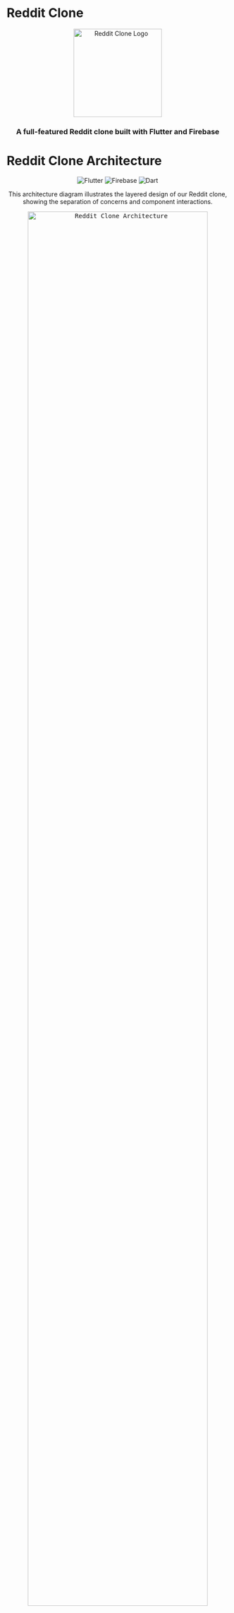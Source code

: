 # Reddit Clone

<div align="center">
  <img src="assets/icon/icon.png" alt="Reddit Clone Logo" width="200"/>
  <h3>A full-featured Reddit clone built with Flutter and Firebase</h3>
</div>

# Reddit Clone Architecture

<div align="center">
  <img src="https://img.shields.io/badge/Flutter-02569B?style=for-the-badge&logo=flutter&logoColor=white" alt="Flutter">
  <img src="https://img.shields.io/badge/Firebase-FFCA28?style=for-the-badge&logo=firebase&logoColor=black" alt="Firebase">
  <img src="https://img.shields.io/badge/Dart-0175C2?style=for-the-badge&logo=dart&logoColor=white" alt="Dart">
</div>

<p align="center">This architecture diagram illustrates the layered design of our Reddit clone, showing the separation of concerns and component interactions.</p>

<div align="center">
  <kbd>
    <img src="path/to/your/diagram.png" alt="Reddit Clone Architecture" width="90%">
  </kbd>
</div>

<div align="center">
  <details>
    <summary><b>View Layer Legend</b></summary>
    <table>
      <tr>
        <td>🟦 UI Components</td>
        <td>🟩 Business Logic</td>
        <td>🟧 Data Layer</td>
        <td>🟪 Firebase Services</td>
      </tr>
    </table>
  </details>
</div>

## ✨ Key Architecture Features

- 📱 **Cross-Platform Support**: Runs on Android, iOS, Web, macOS, Linux, and Windows
- 🔄 **State Management**: Riverpod for reactive state management 
- 🔌 **Repository Pattern**: Clean separation between data sources and business logic
- 🔐 **Firebase Integration**: Authentication, Firestore, and Storage
- 📐 **Responsive Design**: Adapts to different screen sizes and orientations

<details>
  <summary><b>🎨 UI Layer</b></summary>
  
  The UI Layer contains all screens and reusable widgets organized by feature:
  
  - **Auth Screens**: Login and signup interfaces
  - **Community Screens**: Community creation and management
  - **Feed Screen**: Main scrollable content feed
  - **Post Screens**: Post creation, viewing, and interaction
  - **User Profile Screens**: Profile management and viewing
</details>
```mermaid
flowchart TB
    %% Platforms Boundary
    subgraph "Platforms Boundary" 
        direction TB
        Android["Android"]:::external
        iOS["iOS"]:::external
        Web["Web"]:::external
        Linux["Linux"]:::external
        macOS["macOS"]:::external
        Windows["Windows"]:::external
    end

    Android -->|hosts| FlutterApp
    iOS -->|hosts| FlutterApp
    Web -->|hosts| FlutterApp
    Linux -->|hosts| FlutterApp
    macOS -->|hosts| FlutterApp
    Windows -->|hosts| FlutterApp

    FlutterApp["Flutter App"]:::ui

    %% UI Layer
    subgraph "UI Layer" 
        direction TB
        AuthScreens["Auth Screens"]:::ui
        CommunityScreens["Community Screens"]:::ui
        FeedScreen["Feed Screen"]:::ui
        PostScreens["Post Screens"]:::ui
        UserProfileScreens["User Profile Screens"]:::ui
        HomeScreens["Home Screen & Drawers"]:::ui
        CoreWidgets["Core Widgets"]:::ui
        Responsive["Responsive Utility"]:::ui
        ThemeUtil["Theme Utility"]:::ui
        Router["Routing (Routemaster)"]:::ui
    end

    FlutterApp -->|"renders"| AuthScreens
    FlutterApp -->|"renders"| CommunityScreens
    FlutterApp -->|"renders"| FeedScreen
    FlutterApp -->|"renders"| PostScreens
    FlutterApp -->|"renders"| UserProfileScreens
    FlutterApp -->|"renders"| HomeScreens
    FlutterApp -->|"uses"| CoreWidgets
    FlutterApp -->|"uses"| Responsive
    FlutterApp -->|"uses"| ThemeUtil
    FlutterApp -->|"uses"| Router

    %% Business Layer
    subgraph "Business Layer" 
        direction TB
        AuthController["AuthController"]:::business
        CommunityController["CommunityController"]:::business
        PostController["PostController"]:::business
        UserProfileController["UserProfileController"]:::business
        ThemeNotifier["ThemeNotifier"]:::business
    end

    AuthScreens -->|calls| AuthController
    CommunityScreens -->|calls| CommunityController
    FeedScreen -->|calls| PostController
    PostScreens -->|calls| PostController
    UserProfileScreens -->|calls| UserProfileController
    HomeScreens -->|calls| ThemeNotifier

    %% Data Layer
    subgraph "Data Layer"
        direction TB
        AuthRepo["AuthRepository"]:::data
        CommunityRepo["CommunityRepository"]:::data
        PostRepo["PostRepository"]:::data
        UserProfileRepo["UserProfileRepository"]:::data
        StorageRepo["StorageRepository"]:::data
    end

    AuthController -->|uses| AuthRepo
    CommunityController -->|uses| CommunityRepo
    PostController -->|uses| PostRepo
    UserProfileController -->|uses| UserProfileRepo
    PostController -->|uploads images to| StorageRepo

    %% Firebase Layer
    subgraph "Firebase Layer"
        direction TB
        FirebaseAuth["FirebaseAuth"]:::firebase
        FirestoreSDK["FirebaseFirestore"]:::firebase
        StorageSDK["FirebaseStorage"]:::firebase
        FireOptions["firebase_options.dart"]:::firebase
        FirebaseConsts["Firebase Constants"]:::firebase
        GoogleSignIn["Google Sign-In"]:::external
    end

    AuthRepo -->|auth calls| FirebaseAuth
    AuthRepo -->|oauth| GoogleSignIn
    AuthRepo -->|reads/writes| FirestoreSDK
    CommunityRepo -->|CRUD| FirestoreSDK
    PostRepo -->|CRUD| FirestoreSDK
    UserProfileRepo -->|CRUD| FirestoreSDK
    StorageRepo -->|uploads/downloads| StorageSDK

    FireOptions -->|configures| FirebaseAuth
    FireOptions -->|configures| FirestoreSDK
    FireOptions -->|configures| StorageSDK
    FirebaseConsts -->|defines collections| FirestoreSDK

    FirestoreSDK -->|streams| PostController
    FirestoreSDK -->|streams| CommunityController
    FirestoreSDK -->|streams| UserProfileController

    %% External Hosting
    subgraph "External Services"
        FirebaseHosting["Firebase Hosting / Vercel"]:::external
    end
    Web -->|deployed on| FirebaseHosting

    %% Click Events
    click AuthScreens "https://github.com/arshnoor-singh-sohi/reddit/blob/main/lib/features/auth/screens/login_screen.dart"
    click CommunityScreens "https://github.com/arshnoor-singh-sohi/reddit/tree/main/lib/features/community/screens/"
    click FeedScreen "https://github.com/arshnoor-singh-sohi/reddit/blob/main/lib/features/feed/feed_screen.dart"
    click PostScreens "https://github.com/arshnoor-singh-sohi/reddit/tree/main/lib/features/post/screens/"
    click UserProfileScreens "https://github.com/arshnoor-singh-sohi/reddit/tree/main/lib/features/user_profile/screens/"
    click HomeScreens "https://github.com/arshnoor-singh-sohi/reddit/blob/main/lib/features/home/screens/home_screen.dart"
    click HomeScreens "https://github.com/arshnoor-singh-sohi/reddit/tree/main/lib/features/home/drawers/"
    click CoreWidgets "https://github.com/arshnoor-singh-sohi/reddit/blob/main/lib/core/common/post_card.dart"
    click CoreWidgets "https://github.com/arshnoor-singh-sohi/reddit/blob/main/lib/core/common/loader.dart"
    click CoreWidgets "https://github.com/arshnoor-singh-sohi/reddit/blob/main/lib/core/common/sign_in_button.dart"
    click CoreWidgets "https://github.com/arshnoor-singh-sohi/reddit/blob/main/lib/core/common/error_text.dart"
    click Responsive "https://github.com/arshnoor-singh-sohi/reddit/blob/main/lib/responsive/responsive.dart"
    click ThemeUtil "https://github.com/arshnoor-singh-sohi/reddit/blob/main/lib/theme/pallete.dart"
    click Router "https://github.com/arshnoor-singh-sohi/reddit/blob/main/lib/router.dart"
    click AuthController "https://github.com/arshnoor-singh-sohi/reddit/blob/main/lib/features/auth/controller/auth_controller.dart"
    click CommunityController "https://github.com/arshnoor-singh-sohi/reddit/blob/main/lib/features/community/controller/community_controller.dart"
    click PostController "https://github.com/arshnoor-singh-sohi/reddit/blob/main/lib/features/post/controller/post_controller.dart"
    click UserProfileController "https://github.com/arshnoor-singh-sohi/reddit/blob/main/lib/features/user_profile/controller/user_profile_controller.dart"
    click AuthRepo "https://github.com/arshnoor-singh-sohi/reddit/blob/main/lib/features/auth/repository/auth_repository.dart"
    click CommunityRepo "https://github.com/arshnoor-singh-sohi/reddit/blob/main/lib/features/community/repository/community_repository.dart"
    click PostRepo "https://github.com/arshnoor-singh-sohi/reddit/blob/main/lib/features/post/respository/post_repository.dart"
    click UserProfileRepo "https://github.com/arshnoor-singh-sohi/reddit/blob/main/lib/features/user_profile/repository/user_profile_repository.dart"
    click StorageRepo "https://github.com/arshnoor-singh-sohi/reddit/blob/main/lib/core/providers/storage_repository_provider.dart"
    click FireOptions "https://github.com/arshnoor-singh-sohi/reddit/blob/main/lib/firebase_options.dart"
    click FirebaseConsts "https://github.com/arshnoor-singh-sohi/reddit/blob/main/lib/core/constants/firebase_constant.dart"
    click FirebaseAuth "https://github.com/arshnoor-singh-sohi/reddit/blob/main/lib/core/providers/firebase_providers.dart"

    %% Styles
    classDef ui fill:#D0E8FF,stroke:#0366D6,color:#0366D6
    classDef business fill:#E2F0D9,stroke:#1B7F4F,color:#1B7F4F
    classDef data fill:#FFE7C6,stroke:#D97700,color:#D97700
    classDef firebase fill:#F3E8FF,stroke:#7C3AED,color:#7C3AED
    classDef external fill:#EEEEEE,stroke:#999999,color:#333333


```




## 📱 Live Demo

Check out the deployed app: [Reddit Clone Live Demo](https://jotion-theta.vercel.app/)


## 📋 Table of Contents

- [Overview](#overview)
- [Features](#features)
- [Architecture](#architecture)
- [Technology Stack](#technology-stack)
- [Project Structure](#project-structure)
- [Core Components](#core-components)
- [Authentication Flow](#authentication-flow)
- [Community System](#community-system)
- [Post System](#post-system)
- [User Profile System](#user-profile-system)
- [State Management](#state-management)
- [UI/UX Design](#uiux-design)
- [Database Schema](#database-schema)
- [Setup Instructions](#setup-instructions)
- [Contributing](#contributing)
- [License](#license)

## 🔍 Overview

This Reddit Clone is a comprehensive social media platform that replicates the core functionality of Reddit. Built with Flutter for cross-platform compatibility and Firebase for backend services, this application offers a complete social experience including user authentication, community creation, post sharing, commenting, and voting mechanisms.

The app follows modern architectural patterns with a clean separation of concerns, making it maintainable and scalable. It features a responsive UI design that works across multiple devices and provides both light and dark themes for user comfort.

## ✨ Features

### User Authentication
- Google Sign-in integration
- Guest browsing mode
- Persistent authentication state
- Profile management

### Communities
- Create communities with custom names
- Join/leave communities
- Moderator tools for community management
- Community search functionality
- Customizable community banners and avatars

### Post Management
- Multiple post types: text, image, and link
- Rich media attachments
- Voting system (upvotes/downvotes)
- Comment threading
- Post deletion for authors and moderators
- Award system for exceptional content

### User Experience
- Responsive UI design
- Dark/light theme toggle
- Karma tracking system
- Personalized feeds based on joined communities
- Award system with customizable awards

### Extras
- Infinite scroll for feed content
- Real-time updates
- Profile customization
- Moderation tools

## 🏗️ Architecture

The application follows a layered architecture pattern to ensure separation of concerns and maintainability:

```
┌─────────────────────┐
│       UI Layer      │
│  (Screens/Widgets)  │
└──────────┬──────────┘
           │
┌──────────▼──────────┐
│    Business Layer    │
│    (Controllers)     │
└──────────┬──────────┘
           │
┌──────────▼──────────┐
│     Data Layer       │
│    (Repositories)    │
└──────────┬──────────┘
           │
┌──────────▼──────────┐
│    Firebase Layer    │
│  (Auth/Firestore)    │
└─────────────────────┘
```

### Detailed Architecture Flow

1. **UI Layer**: Contains all screens and widgets that the user interacts with. It uses the Riverpod for state management.

2. **Business Layer**: Contains controllers that handle the business logic, process user input, and prepare data for display.

3. **Data Layer**: Contains repositories that abstract away the data source and provide methods for data manipulation.

4. **Firebase Layer**: Handles all interactions with Firebase services such as Authentication, Firestore, and Storage.

## 🛠️ Technology Stack

The application leverages a modern technology stack to provide a seamless user experience:

| Category | Technologies |
|----------|--------------|
| **Frontend** | Flutter, Dart |
| **Backend** | Firebase (Auth, Firestore, Storage) |
| **State Management** | Riverpod, StateNotifier |
| **Routing** | Routemaster |
| **Authentication** | Firebase Auth, Google Sign-In |
| **Storage** | Firebase Storage |
| **Database** | Cloud Firestore |
| **UI Components** | Custom Flutter Widgets |
| **Navigation** | Nested Navigation, Bottom Navigation |
| **Error Handling** | Exception Handling, Error Widgets |
| **Resource Management** | Image Caching, Lazy Loading |

## 📂 Project Structure

The project follows a feature-first organization, where each feature has its own directory containing screens, controllers, repositories, and widgets:

```
lib/
├── core/                  # Core utilities and common components
│   ├── common/            # Common widgets used throughout the app
│   ├── constants/         # Constants used throughout the app
│   ├── enums/             # Enumerations for type safety
│   ├── providers/         # Core providers for Firebase services
│   ├── utils.dart         # Utility functions
│   └── type_defs.dart     # Type definitions for better code readability
│
├── features/              # Feature modules
│   ├── auth/              # Authentication feature
│   │   ├── controller/    # Business logic for auth
│   │   ├── repository/    # Data layer for auth
│   │   └── screens/       # UI screens for auth
│   │
│   ├── community/         # Community feature
│   │   ├── controller/    # Business logic for communities
│   │   ├── repository/    # Data layer for communities
│   │   └── screens/       # UI screens for communities
│   │
│   ├── post/              # Post feature
│   │   ├── controller/    # Business logic for posts
│   │   ├── repository/    # Data layer for posts
│   │   ├── screens/       # UI screens for posts
│   │   └── widgets/       # Widgets specific to posts
│   │
│   ├── user_profile/      # User profile feature
│   │   ├── controller/    # Business logic for user profiles
│   │   ├── repository/    # Data layer for user profiles
│   │   └── screens/       # UI screens for user profiles
│   │
│   ├── home/              # Home feature
│   │   ├── delegates/     # Search delegates
│   │   ├── drawers/       # Navigation drawers
│   │   └── screens/       # Home screen
│   │
│   └── feed/              # Feed feature
│       └── feed_screen.dart # Main feed screen
│
├── models/                # Data models
│   ├── community_model.dart
│   ├── post_model.dart
│   ├── comment_model.dart
│   └── user_model.dart
│
├── responsive/            # Responsive UI utilities
│   └── responsive.dart    # Responsive widget
│
├── router.dart            # App routing configuration
├── theme/                 # App theming
│   └── pallete.dart       # Color palette and theme data
│
├── firebase_options.dart  # Firebase configuration
└── main.dart              # App entry point
```

## 🧩 Core Components

### Core Utilities

The core utilities provide the foundation for the application, offering reusable components and tools:

#### Common Widgets
- `ErrorText`: Displays error messages in a standardized way
- `Loader`: Shows a loading indicator for async operations
- `PostCard`: Reusable card component for displaying posts
- `SignInButton`: Google sign-in button with styling

#### Firebase Providers
The app uses Riverpod providers to access Firebase services:
```dart
final fireStoreProvider = Provider((ref) => FirebaseFirestore.instance);
final authProvider = Provider((ref) => FirebaseAuth.instance);
final storageProvider = Provider((ref) => FirebaseStorage.instance);
final googleSignInProvider = Provider((ref) => GoogleSignIn());
```

#### Error Handling
The app uses a custom `Failure` class for error handling:
```dart
class Failure {
  final String message;
  Failure(this.message);
}
```

#### Type Definitions
For better code readability, the app defines custom types:
```dart
typedef FutureEither<T> = Future<Either<Failure, T>>;
typedef FutureVoid = FutureEither<void>;
```

## 🔐 Authentication Flow

The authentication system supports Google Sign-In and guest browsing:

```
┌─────────────────┐     ┌─────────────────┐     ┌─────────────────┐
│   Login Screen  │────▶│  Google Sign-In │────▶│  Create Account  │
└─────────────────┘     └─────────────────┘     └─────────────────┘
         │                                                │
         │                                                │
         ▼                                                ▼
┌─────────────────┐                            ┌─────────────────┐
│  Guest Browsing │                            │   Home Screen   │
└─────────────────┘                            └─────────────────┘
```

### Authentication Implementation

The auth controller handles all authentication related operations:

```dart
class AuthController extends StateNotifier<bool> {
  final AuthRepository _authRepository;
  final Ref _ref;
  
  // Stream to listen for auth state changes
  Stream<User?> get authStateChange => _authRepository.authStateChange;

  // Google Sign-In method
  void signInWithGoogle(BuildContext context, bool isFromLogin) async {
    state = true; // Set loading state
    final user = await _authRepository.signInWithGoogle(isFromLogin);
    state = false; // Reset loading state
    user.fold(
      (l) => showSnackBar(context, l.message),
      (userModel) => _ref.read(userProvider.notifier).update((state) => userModel),
    );
  }

  // Guest Sign-In method
  void signInAsGuest(BuildContext context) async {
    state = true;
    final user = await _authRepository.signInAsGuest();
    state = false;
    user.fold(
      (l) => showSnackBar(context, l.message),
      (userModel) => _ref.read(userProvider.notifier).update((state) => userModel),
    );
  }

  // Get user data method
  Stream<UserModel> getUserData(String uid) {
    return _authRepository.getUserData(uid);
  }

  // Logout method
  void logout() async {
    _authRepository.logOut();
  }
}
```

## 👥 Community System

The community system allows users to create, join, and manage communities:

### Community Creation Flow

```
┌─────────────────┐     ┌─────────────────┐     ┌─────────────────┐
│  Create Button  │────▶│  Name Community │────▶│  Community Created  │
└─────────────────┘     └─────────────────┘     └─────────────────┘
                                                           │
                                                           │
                                                           ▼
                                                ┌─────────────────┐
                                                │ Customize Community │
                                                └─────────────────┘
```

### Community Model

```dart
class Community {
  final String id;
  final String name;
  final String banner;
  final String avatar;
  final List<String> members;
  final List<String> mods;
  
  // Constructor, toMap, fromMap methods...
}
```

### Community Features

1. **Creation**: Users can create communities with custom names
2. **Joining/Leaving**: Users can join or leave communities
3. **Moderation**: Community creators become moderators and can add additional moderators
4. **Customization**: Moderators can customize community banners and avatars
5. **Search**: Users can search for communities by name

## 📝 Post System

The post system is the core of the application, allowing users to share content in different formats:

### Post Creation Flow

```
┌─────────────────┐     ┌─────────────────┐     ┌─────────────────┐
│   New Post      │────▶│ Select Post Type │────▶│ Create Post Form │
└─────────────────┘     └─────────────────┘     └─────────────────┘
                                                           │
                                                           │
                                                           ▼
                                                ┌─────────────────┐
                                                │   Post Created   │
                                                └─────────────────┘
```

### Post Model

```dart
class Post {
  final String id;
  final String title;
  final String? link;
  final String? description;
  final String communityName;
  final String communityProfilePic;
  final List<String> upvotes;
  final List<String> downvotes;
  final int commentCount;
  final String username;
  final String uid;
  final String type;
  final DateTime createdAt;
  final List<String> awards;
  
  // Constructor, toMap, fromMap methods...
}
```

### Post Types

1. **Text Posts**: Text content with a title and description
2. **Image Posts**: Image with a title
3. **Link Posts**: URL link with a title and preview

### Post Features

1. **Creation**: Users can create posts in communities they've joined
2. **Voting**: Users can upvote or downvote posts
3. **Comments**: Users can comment on posts
4. **Awards**: Users can give awards to exceptional posts
5. **Moderation**: Post creators and community moderators can delete posts

## 👤 User Profile System

The user profile system allows users to customize their profiles and track their activity:

### User Model

```dart
class UserModel {
  final String name;
  final String profilePic;
  final String banner;
  final String uid;
  final bool isAuthenticated;
  final int karma;
  final List<String> awards;
  
  // Constructor, toMap, fromMap methods...
}
```

### User Profile Features

1. **Customization**: Users can customize their profile banner and avatar
2. **Karma**: Users earn karma for various actions (posting, commenting, receiving awards)
3. **Post History**: Users can view their post history
4. **Awards**: Users can collect and give awards

## 🧠 State Management

The application uses Riverpod for state management, providing a clean and reactive way to manage application state:

### Provider Types

1. **StateNotifierProvider**: Used for mutable state that needs to be updated
2. **StreamProvider**: Used for reactive data from Firestore
3. **Provider**: Used for immutable dependencies

### Example: Community Controller Provider

```dart
final communityControllerProvider = StateNotifierProvider<CommunityController, bool>((ref) {
  final communityRepository = ref.watch(communityRepositoryProvider);
  final storageRepository = ref.watch(storageRepositoryProvider);
  return CommunityController(
    communityRepository: communityRepository, 
    storageRepository: storageRepository,
    ref: ref,
  );
});

final userCommunitiesProvider = StreamProvider((ref)  {
  final communityController = ref.watch(communityControllerProvider.notifier);
  return communityController.getUserCommunities();
});

final getCommunityByNameProvider = StreamProvider.family((ref, String name)  {
  return ref.watch(communityControllerProvider.notifier).getCommunityByName(name);
});
```

## 🎨 UI/UX Design

The application features a responsive design that works across multiple device sizes, with both light and dark themes:

### Theme System

```dart
class ThemeNotifier extends StateNotifier<ThemeData> {
  ThemeMode _mode;
  
  ThemeNotifier({ThemeMode mode = ThemeMode.dark})
      : _mode = mode,
        super(Pallete.darkModeAppTheme) {
    getTheme();
  }

  ThemeMode get mode => _mode;

  void getTheme() async {
    SharedPreferences prefs = await SharedPreferences.getInstance();
    final theme = prefs.getString('theme');

    if (theme == 'light') {
      _mode = ThemeMode.light;
      state = Pallete.lightModeAppTheme;
    } else {
      _mode = ThemeMode.dark;
      state = Pallete.darkModeAppTheme;
    }
  }

  void toggleTheme() async {
    SharedPreferences prefs = await SharedPreferences.getInstance();

    if (_mode == ThemeMode.dark) {
      _mode = ThemeMode.light;
      state = Pallete.lightModeAppTheme;
      prefs.setString('theme', 'light');
    } else {
      _mode = ThemeMode.dark;
      state = Pallete.darkModeAppTheme;
      prefs.setString('theme', 'dark');
    }
  }
}
```

### Color Palette

```dart
class Pallete {
  // Colors
  static const blackColor = Color.fromRGBO(1, 1, 1, 1);
  static const greyColor = Color.fromRGBO(26, 39, 45, 1);
  static const drawerColor = Color.fromRGBO(18, 18, 18, 1);
  static const whiteColor = Colors.white;
  static var redColor = Colors.red.shade500;
  static var blueColor = Colors.blue.shade300;
  
  // Theme data definitions...
}
```

## 🗄️ Database Schema

The application uses Firebase Firestore for data storage, with the following collections:

### Collections

1. **users**: Stores user data
2. **communities**: Stores community data
3. **posts**: Stores post data
4. **comments**: Stores comment data

### Schema Diagram

```
┌───────────────┐     ┌───────────────┐     ┌───────────────┐
│     users     │     │  communities  │     │     posts     │
├───────────────┤     ├───────────────┤     ├───────────────┤
│ name          │     │ id            │     │ id            │
│ profilePic    │     │ name          │     │ title         │
│ banner        │     │ banner        │     │ link          │
│ uid           │     │ avatar        │     │ description   │
│ isAuthenticated│     │ members       │     │ communityName │
│ karma         │     │ mods          │     │ communityPic  │
│ awards        │     │               │     │ upvotes       │
└───────────────┘     └───────────────┘     │ downvotes     │
                                            │ commentCount  │
                                            │ username      │
                                            │ uid           │
                                            │ type          │
                                            │ createdAt     │
                                            │ awards        │
                                            └───────────────┘
                                                    │
                                                    │
                                                    ▼
                                           ┌───────────────┐
                                           │   comments    │
                                           ├───────────────┤
                                           │ id            │
                                           │ text          │
                                           │ createdAt     │
                                           │ postId        │
                                           │ username      │
                                           │ profilePic    │
                                           └───────────────┘
```

## 🚀 Setup Instructions

Follow these steps to set up the project locally:

### Prerequisites

- Flutter SDK (latest version)
- Dart SDK (latest version)
- Firebase account
- Android Studio / VS Code
- Git

### Installation Steps

1. **Clone the repository**
   ```
   git clone https://github.com/Arshnoor-Singh-Sohi/Reddit.git
   cd Reddit
   ```

2. **Install dependencies**
   ```
   flutter pub get
   ```

3. **Set up Firebase**
   - Create a new Firebase project
   - Enable Authentication (Google Sign-In)
   - Create a Firestore database
   - Set up Firebase Storage
   - Download and add the `google-services.json` file to `android/app`
   - Download and add the `GoogleService-Info.plist` file to `ios/Runner`

4. **Update Firebase configuration**
   - Update the `firebase_options.dart` file with your Firebase configuration

5. **Run the application**
   ```
   flutter run
   ```

## 💻 Key Code Examples

### Home Screen Implementation

```dart
class HomeScreen extends ConsumerStatefulWidget {
  const HomeScreen({super.key});
  
  @override
  ConsumerState<ConsumerStatefulWidget> createState() => _HomeScreenState();
}

class _HomeScreenState extends ConsumerState<HomeScreen>{
  int _page = 0;

  void displayDrawer(BuildContext context) {
    Scaffold.of(context).openDrawer();
  }

  void displayEndDrawer(BuildContext context) {
    Scaffold.of(context).openEndDrawer();
  }

  void onPageChanged(int page) {
    setState(() {
      _page = page;
    });
  }

  @override
  Widget build(BuildContext context) {
    final user = ref.watch(userProvider)!;
    final isGuest = !user.isAuthenticated;
    final currentTheme = ref.watch(themeNotifierProvider);

    return Scaffold(
      appBar: AppBar(
        title: const Text('Home'),
        centerTitle: false,
        leading: Builder(
          builder: (context) {
            return IconButton(
              icon: const Icon(Icons.menu),
              onPressed: () => displayDrawer(context),
            );
          }
        ),
        actions: [
          IconButton(
            onPressed: () {
              showSearch(context: context, delegate: SearchCommunityDelegate(ref));
            }, 
            icon: const Icon(Icons.search)
          ),
          Builder(
            builder: (context) {
              return IconButton(
                icon: CircleAvatar(
                  backgroundImage: NetworkImage(user.profilePic),
                ),
                onPressed: () => displayEndDrawer(context),
              );
            }
          )
        ],
      ),
      body: Constants.tabWidgets[_page],
      drawer: const CommunityListDrawer(),
      endDrawer: isGuest ? null : const ProfileDrawer(),
      bottomNavigationBar: isGuest ? null : CupertinoTabBar(
        activeColor: currentTheme.iconTheme.color,
        backgroundColor: currentTheme.backgroundColor,
        items: const [
          BottomNavigationBarItem(
            icon: Icon(Icons.home),
            label: '',
          ),
          BottomNavigationBarItem(
            icon: Icon(Icons.add),
            label: '',
          ),
        ],
        onTap: onPageChanged,
        currentIndex: _page,
      ),
    );
  }
}
```

### Post Card Implementation

```dart
class PostCard extends ConsumerWidget {
  final Post post;
  const PostCard({
    super.key,
    required this.post,
  });

  void deletePost(WidgetRef ref, BuildContext context) async {
    ref.read(postControllerProvider.notifier).deletePost(post, context);
  }

  void upvotePost(WidgetRef ref) async {
    ref.read(postControllerProvider.notifier).upvote(post);
  }

  void downvotePost(WidgetRef ref) async {
    ref.read(postControllerProvider.notifier).downvote(post);
  }

  void awardPost(WidgetRef ref, String award, BuildContext context) async {
    ref.read(postControllerProvider.notifier).awardPost(
          post: post, 
          award: award, 
          context: context
        );
  }

  void navigateToUser(BuildContext context) {
    Routemaster.of(context).push('/u/${post.uid}');
  }

  void navigateToCommunity(BuildContext context) {
    Routemaster.of(context).push('/r/${post.communityName}');
  }

  void navigateToComments(BuildContext context) {
    Routemaster.of(context).push('/post/${post.id}/comments');
  }

  @override
  Widget build(BuildContext context, WidgetRef ref) {
    // Implementation details...
  }
}
```

## 📊 Performance Considerations

The application is optimized for performance in several ways:

1. **Lazy Loading**: Data is loaded on-demand using streams from Firestore
2. **Pagination**: Feeds implement pagination to limit data fetching
3. **Image Optimization**: Images are optimized and cached for faster loading
4. **Minimal Rebuilds**: Strategic use of Riverpod to minimize unnecessary rebuilds

## 🧪 Testing Approach

The application can be tested using the following approaches:

1. **Unit Tests**: Testing individual units of code in isolation
2. **Widget Tests**: Testing the UI components
3. **Integration Tests**: Testing the interaction between different parts of the app
4. **Firebase Emulator**: Testing Firebase interactions locally

## 📈 Future Improvements

Potential future enhancements for the application:

1. **Rich Text Editor**: Enhanced text formatting for posts and comments
2. **Push Notifications**: Real-time notifications for interactions
3. **Enhanced Search**: Search posts and comments in addition to communities
4. **Analytics**: User behavior tracking and analytics
5. **Enhanced Moderation Tools**: More powerful tools for community moderators
6. **Chat System**: Direct messaging between users
7. **Content Filtering**: NSFW content filtering and age restrictions

## 🤝 Contributing

Contributions are welcome! Here's how you can contribute:

1. Fork the repository
2. Create a feature branch: `git checkout -b feature/your-feature-name`
3. Commit your changes: `git commit -m 'Add some feature'`
4. Push to the branch: `git push origin feature/your-feature-name`
5. Open a pull request

Please ensure your code follows the project's coding standards and includes appropriate tests.

## 📄 License

This project is licensed under the MIT License - see the LICENSE file for details.

---

<div align="center">
  <p>Built with ❤️ by <a href="https://github.com/Arshnoor-Singh-Sohi">Arshnoor Singh Sohi</a></p>
</div>

